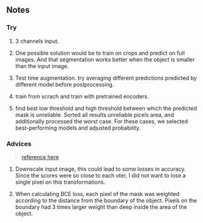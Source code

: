 ## Notes

### Try

1. 3 channels input.
2. One possible solution would be to train on crops and predict on full images.
 And that segmentation works better when the object is smaller than the input image. 
3. Test time augmentation. try averaging different predictions predicted by different model before postprocessing.

4. train from scrach and train with pretrained encoders.

5. find best low threshold and high threshold between which the predicted mask is unreliable. Sorted all results unreliable picels area, and additionally processed the worst case. For these cases, we selected best-performing models and adjusted probability. 


### Advices

> [reference here](http://blog.kaggle.com/2017/12/22/carvana-image-masking-first-place-interview/)
1. Downscale input image, this could lead to some losses in accuracy. 
Since the scores were so close to each oter, I did not want to lose a single pixel on this transformations.

2. When calculating BCE loss, each pixel of the mask was weighted according to 
the distance from the boundary of the object. Pixels on the boundary had 3 times
larger weight than deep inside the area of the object. 
